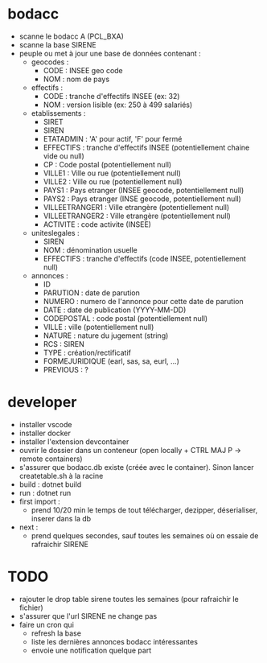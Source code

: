 # bodacc
- scanne le bodacc A (PCL_BXA)
- scanne la base SIRENE
- peuple ou met à jour une base de données contenant :
    - geocodes :
        - CODE : INSEE geo code
        - NOM  : nom de pays
    - effectifs :
        - CODE : tranche d'effectifs INSEE (ex: 32)
        - NOM  : version lisible (ex: 250 à 499 salariés)
    - etablissements : 
        - SIRET
        - SIREN
        - ETATADMIN : 'A' pour actif, 'F' pour fermé
        - EFFECTIFS : tranche d'effectifs INSEE (potentiellement chaine vide ou null)
        - CP : Code postal (potentiellement null)
        - VILLE1 : Ville ou rue (potentiellement null)
        - VILLE2 : Ville ou rue (potentiellement null)
        - PAYS1  : Pays etranger (INSEE geocode, potentiellement null)
        - PAYS2  : Pays etranger (INSE geocode, potentiellement null)
        - VILLEETRANGER1 : Ville etrangère (potentiellement null)
        - VILLEETRANGER2 : Ville etrangère (potentiellement null)
        - ACTIVITE : code activite (INSEE)
    - uniteslegales :
        - SIREN
        - NOM : dénomination usuelle
        - EFFECTIFS : tranche d'effectifs (code INSEE, potentiellement null)
    - annonces :
        - ID
        - PARUTION : date de parution 
        - NUMERO : numero de l'annonce pour cette date de parution
        - DATE : date de publication (YYYY-MM-DD)
        - CODEPOSTAL : code postal (potentiellement null)
        - VILLE : ville (potentiellement null)
        - NATURE : nature du jugement (string)
        - RCS : SIREN
        - TYPE : création/rectificatif
        - FORMEJURIDIQUE (earl, sas, sa, eurl, ...)
        - PREVIOUS : ?

# developer
- installer vscode
- installer docker
- installer l'extension devcontainer
- ouvrir le dossier dans un conteneur (open locally + CTRL MAJ P -> remote containers)
- s'assurer que bodacc.db existe (créée avec le container). Sinon lancer createtable.sh à la racine
- build : dotnet build
- run   : dotnet run
- first import : 
    - prend 10/20 min le temps de tout télécharger, dezipper, déserialiser, inserer dans la db
- next : 
    - prend quelques secondes, sauf toutes les semaines où on essaie de rafraichir SIRENE

# TODO
- rajouter le drop table sirene toutes les semaines (pour rafraichir le fichier)
- s'assurer que l'url SIRENE ne change pas
- faire un cron qui 
    - refresh la base
    - liste les dernières annonces bodacc intéressantes
    - envoie une notification quelque part

